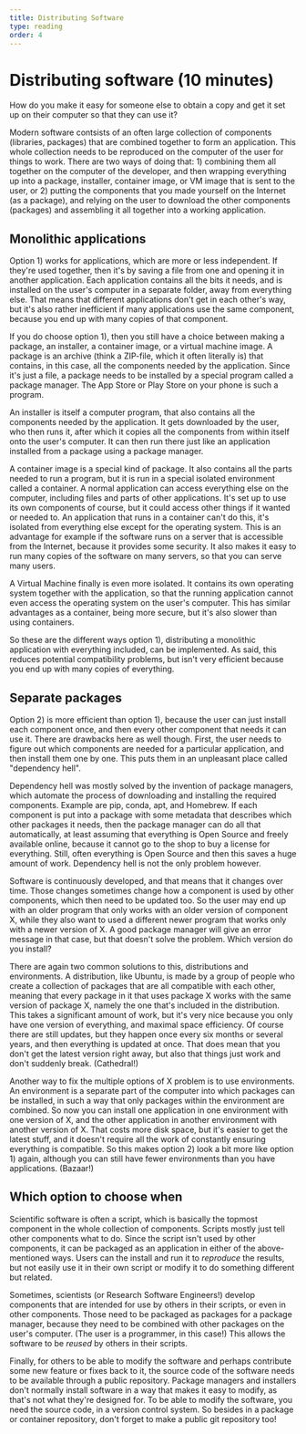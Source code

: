 ```yaml
---
title: Distributing Software
type: reading
order: 4
---
```


# Distributing software (10 minutes)

How do you make it easy for someone else to obtain a copy and get it set up on their computer so that they can use it?

Modern software contsists of an often large collection of components (libraries, packages) that are combined together to form an application. This whole collection needs to be reproduced on the computer of the user for things to work. There are two ways of doing that: 1) combining them all together on the computer of the developer, and then wrapping everything up into a package, installer, container image, or VM image that is sent to the user, or 2) putting the components that you made yourself on the Internet (as a package), and relying on the user to download the other components (packages) and assembling it all together into a working application.

## Monolithic applications

Option 1) works for applications, which are more or less independent. If they're used together, then it's by saving a file from one and opening it in another application. Each application contains all the bits it needs, and is installed on the user's computer in a separate folder, away from everything else. That means that different applications don't get in each other's way, but it's also rather inefficient if many applications use the same component, because you end up with many copies of that component.

If you do choose option 1), then you still have a choice between making a package, an installer, a container image, or a virtual machine image. A package is an archive (think a ZIP-file, which it often literally is) that contains, in this case, all the components needed by the application. Since it's just a file, a package needs to be installed by a special program called a package manager. The App Store or Play Store on your phone is such a program.

An installer is itself a computer program, that also contains all the components needed by the application. It gets downloaded by the user, who then runs it, after which it copies all the components from within itself onto the user's computer. It can then run there just like an application installed from a package using a package manager.

A container image is a special kind of package. It also contains all the parts needed to run a program, but it is run in a special isolated environment called a container. A normal application can access everything else on the computer, including files and parts of other applications. It's set up to use its own components of course, but it could access other things if it wanted or needed to. An application that runs in a container can't do this, it's isolated from everything else except for the operating system. This is an advantage for example if the software runs on a server that is accessible from the Internet, because it provides some security. It also makes it easy to run many copies of the software on many servers, so that you can serve many users.

A Virtual Machine finally is even more isolated. It contains its own operating system together with the application, so that the running application cannot even access the operating system on the user's computer. This has similar advantages as a container, being more secure, but it's also slower than using containers.

So these are the different ways option 1), distributing a monolithic application with everything included, can be implemented. As said, this reduces potential compatibility problems, but isn't very efficient because you end up with many copies of everything.

## Separate packages

Option 2) is more efficient than option 1), because the user can just install each component once, and then every other component that needs it can use it. There are drawbacks here as well though. First, the user needs to figure out which components are needed for a particular application, and then install them one by one. This puts them in an unpleasant place called "dependency hell".

Dependency hell was mostly solved by the invention of package managers, which automate the process of downloading and installing the required components. Example are pip, conda, apt, and Homebrew. If each component is put into a package with some metadata that describes which other packages it needs, then the package manager can do all that automatically, at least assuming that everything is Open Source and freely available online, because it cannot go to the shop to buy a license for everything. Still, often everything is Open Source and then this saves a huge amount of work. Dependency hell is not the only problem however.

Software is continuously developed, and that means that it changes over time. Those changes sometimes change how a component is used by other components, which then need to be updated too. So the user may end up with an older program that only works with an older version of component X, while they also want to used a different newer program that works only with a newer version of X. A good package manager will give an error message in that case, but that doesn't solve the problem. Which version do you install?

There are again two common solutions to this, distributions and environments. A distribution, like Ubuntu, is made by a group of people who create a collection of packages that are all compatible with each other, meaning that every package in it that uses package X works with the same version of package X, namely the one that's included in the distribution. This takes a significant amount of work, but it's very nice because you only have one version of everything, and maximal space efficiency. Of course there are still updates, but they happen once every six months or several years, and then everything is updated at once. That does mean that you don't get the latest version right away, but also that things just work and don't suddenly break. (Cathedral!)

Another way to fix the multiple options of X problem is to use environments. An environment is a separate part of the computer into which packages can be installed, in such a way that only packages within the environment are combined. So now you can install one application in one environment with one version of X, and the other application in another environment with another version of X. That costs more disk space, but it's easier to get the latest stuff, and it doesn't require all the work of constantly ensuring everything is compatible. So this makes option 2) look a bit more like option 1) again, although you can still have fewer environments than you have applications. (Bazaar!)

## Which option to choose when

Scientific software is often a script, which is basically the topmost component in the whole collection of components. Scripts mostly just tell other components what to do. Since the script isn't used by other components, it can be packaged as an application in either of the above-mentioned ways. Users can the install and run it to *reproduce* the results, but not easily use it in their own script or modify it to do something different but related.

Sometimes, scientists (or Research Software Engineers!) develop components that are intended for use by others in their scripts, or even in other components. Those need to be packaged as packages for a package manager, because they need to be combined with other packages on the user's computer. (The user is a programmer, in this case!) This allows the software to be *reused* by others in their scripts.

Finally, for others to be able to modify the software and perhaps contribute some new feature or fixes back to it, the source code of the software needs to be available through a public repository. Package managers and installers don't normally install software in a way that makes it easy to modify, as that's not what they're designed for. To be able to modify the software, you need the source code, in a version control system. So besides in a package or container repository, don't forget to make a public git repository too!